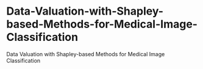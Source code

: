 # Data-Valuation-with-Shapley-based-Methods-for-Medical-Image-Classification
Data Valuation with Shapley-based Methods for Medical Image Classification
